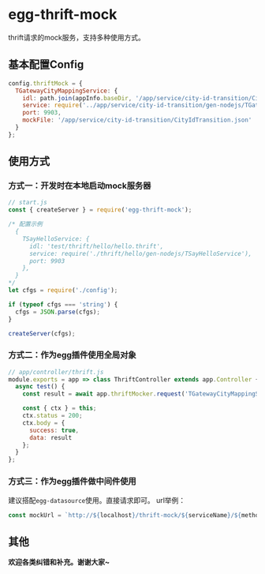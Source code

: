 # egg-thrift-mock

thrift请求的mock服务，支持多种使用方式。

## 基本配置Config

```javascript
config.thriftMock = {
  TGatewayCityMappingService: {
    idl: path.join(appInfo.baseDir, '/app/service/city-id-transition/CityIdTransition.thrift'),
    service: require('../app/service/city-id-transition/gen-nodejs/TGatewayCityMappingService'),
    port: 9903,
    mockFile: '/app/service/city-id-transition/CityIdTransition.json'
  }
};
```

## 使用方式
### 方式一：开发时在本地启动mock服务器
```javascript
// start.js
const { createServer } = require('egg-thrift-mock');

/* 配置示例
  {
    TSayHelloService: {
      idl: 'test/thrift/hello/hello.thrift',
      service: require('./thrift/hello/gen-nodejs/TSayHelloService'),
      port: 9903
    },
  }
*/
let cfgs = require('./config');

if (typeof cfgs === 'string') {
  cfgs = JSON.parse(cfgs);
}

createServer(cfgs);
```

### 方式二：作为egg插件使用全局对象
```javascript
// app/controller/thrift.js
module.exports = app => class ThriftController extends app.Controller {
  async test() {
    const result = await app.thriftMocker.request('TGatewayCityMappingService', 'getMtCityIdByDpCityId');

    const { ctx } = this;
    ctx.status = 200;
    ctx.body = {
      success: true,
      data: result
    };
  }
};
```

### 方式三：作为egg插件做中间件使用
建议搭配`egg-datasource`使用。直接请求即可。
url举例：
```javascript
const mockUrl = `http://${localhost}/thrift-mock/${serviceName}/${methodName}`
```

## 其他
**欢迎各类纠错和补充。谢谢大家~**